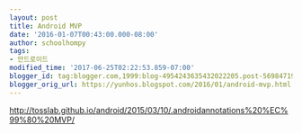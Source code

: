 ```yaml
---
layout: post
title: Android MVP
date: '2016-01-07T00:43:00.000-08:00'
author: schoolhompy
tags:
- 안드로이드
modified_time: '2017-06-25T02:22:53.859-07:00'
blogger_id: tag:blogger.com,1999:blog-4954243635432022205.post-5698471953949139208
blogger_orig_url: https://yunhos.blogspot.com/2016/01/android-mvp.html
---
```


http://tosslab.github.io/android/2015/03/10/.androidannotations%20%EC%99%80%20MVP/